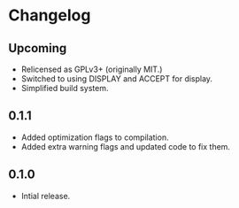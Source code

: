 # Changelog

## Upcoming

- Relicensed as GPLv3+ (originally MIT.)
- Switched to using DISPLAY and ACCEPT for display.
- Simplified build system.

## 0.1.1

- Added optimization flags to compilation.
- Added extra warning flags and updated code to fix them.

## 0.1.0

- Intial release.
